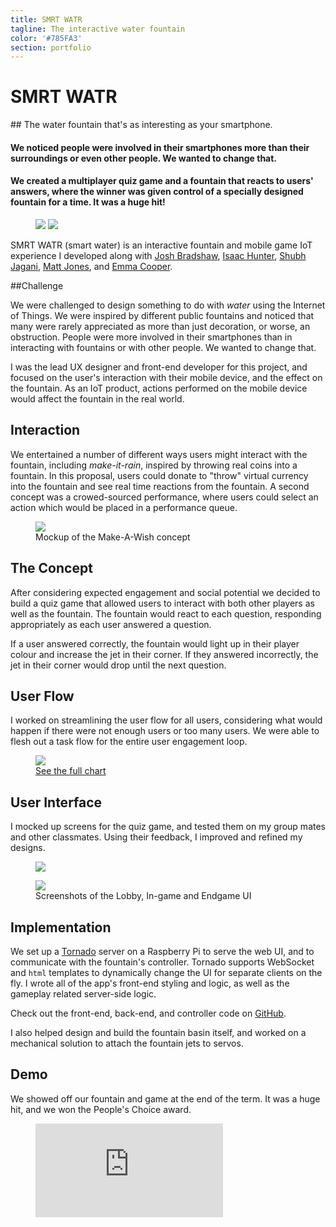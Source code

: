 ```yaml
---
title: SMRT WATR
tagline: The interactive water fountain
color: '#785FA3'
section: portfolio
---
```


# SMRT WATR

<!-- <div class="folio-nav prev chameleon">
	<a href="?p=chameleon">Chameleon</a>
</div>

<div class="folio-nav next tap">
	<a href="?p=tap">TAP</a>
</div> -->

<div class="tldr" markdown=1>
## The water fountain that's as interesting as your smartphone.

#### We noticed people were involved in their smartphones more than their surroundings or even other people. We wanted to change that.

#### We created a multiplayer quiz game and a fountain that reacts to users' answers, where the winner was given control of a specially designed fountain for a time. It was a huge hit!
</div>

<figure class='folio_image' id='hero'>
		<img id="hero-iso" src='../includes/portfolio_images/smrtwatr/smrtwatr-isolated.png'>
		<img id="hero-iso-crop" src='../includes/portfolio_images/smrtwatr/smrtwatr-isolated-crop.png'>
<figcaption></figcaption>
</figure>

SMRT WATR (smart water) is an interactive fountain and mobile game IoT experience I developed along with [Josh Bradshaw](http://joshbradshaw.ca), [Isaac Hunter](https://isaachunter.ca), [Shubh Jagani](http://www.shubhjagani.com), [Matt Jones](https://www.linkedin.com/in/matt--jones/), and [Emma Cooper](https://www.linkedin.com/in/emmacooper2562/).

##Challenge

We were challenged to design something to do with *water* using the Internet of Things. We were inspired by different public fountains and noticed that many were rarely appreciated as more than just decoration, or worse, an obstruction. People were more involved in their smartphones than in interacting with fountains or with other people. We wanted to change that. 

I was the lead UX designer and front-end developer for this project, and focused on the user's interaction with their mobile device, and the effect on the fountain. As an IoT product, actions performed on the mobile device would affect the fountain in the real world. 

## Interaction

We entertained a number of different ways users might interact with the fountain, including *make-it-rain*, inspired by throwing real coins into a fountain. In this proposal, users could donate to "throw" virtual currency into the fountain and see real time reactions from the fountain. A second concept was a crowed-sourced performance, where users could select an action which would be placed in a performance queue.

<figure class='folio_image' id='other-options'>
		<img src='../includes/portfolio_images/smrtwatr/make-a-wish.jpg'>
<figcaption>Mockup of the Make-A-Wish concept</figcaption>
</figure>

## The Concept

After considering expected engagement and social potential we decided to build a quiz game that allowed users to interact with both other players as well as the fountain. The fountain would react to each question, responding appropriately as each user answered a question. 

If a user answered correctly, the fountain would light up in their player colour and increase the jet in their corner. If they answered incorrectly, the jet in their corner would drop until the next question. 

## User Flow

I worked on streamlining the user flow for all users, considering what would happen if there were not enough users or too many users. We were able to flesh out a task flow for the entire user engagement loop.

<figure class='folio_image' id='flowhart'>
		<img src='../includes/portfolio_images/smrtwatr/SMRTWATR-flow.jpg'>
<figcaption><a href="../includes/portfolio_images/smrtwatr/SMRTWATR-flow.pdf">See the full chart</a></figcaption>
</figure>

## User Interface

I mocked up screens for the quiz game, and tested them on my group mates and other classmates. Using their feedback, I improved and refined my designs.

<figure class='folio_image' id='smrtwatr-lobby&ingame'>
		<img src='../includes/portfolio_images/smrtwatr/smrtwatr-lobby&ingame.png'>
</figure>

<figure class='folio_image' id='smrtwatr-endgame'>
		<img src='../includes/portfolio_images/smrtwatr/smrtwatr-endgame.png'>
<figcaption>Screenshots of the Lobby, In-game and Endgame UI</figcaption>
</figure> 

## Implementation

We set up a [Tornado](http://www.tornadoweb.org/en/stable/) server on a Raspberry Pi to serve the web UI, and to communicate with the fountain's controller. Tornado supports WebSocket and `html` templates to dynamically change the UI for separate clients on the fly. I wrote all of the app's front-end styling and logic, as well as the gameplay related server-side logic. 

Check out the front-end, back-end, and controller code on [GitHub](https://github.com/Adam93MT/SMRTWATR).

I also helped design and build the fountain basin itself, and worked on a mechanical solution to attach the fountain jets to servos.

## Demo

We showed off our fountain and game at the end of the term. It was a huge hit, and we won the People's Choice award.

<figure class='folio_image' id='smrtwatr-demo'>
	<iframe src="https://www.youtube.com/embed/x0ej92Pg6EA" frameborder="0" webkitallowfullscreen mozallowfullscreen allowfullscreen></iframe>
<figcaption></figcaption>
</figure>